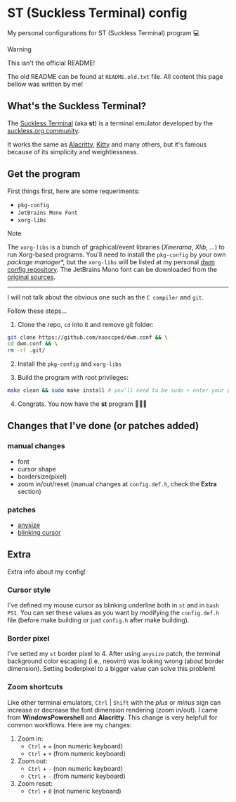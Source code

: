 ST (Suckless Terminal) config
=============================

My personal configurations for ST (Suckless Terminal) program 💻

> [!WARNING]
>
> This isn't the official README!
>
> The old README can be found at `README.old.txt` file. All content
> this page bellow was written by me!

## What's the Suckless Terminal?

The [Suckless Terminal](https://st.suckless.org/) (aka **st**) is a
terminal emulator developed by the
[suckless.org community](https://suckless.org/).

It works the same as [Alacritty](https://alacritty.org/),
[Kitty](https://sw.kovidgoyal.net/kitty/) and many others, but it's
famous because of its simplicity and weightlessness.

## Get the program

First things first, here are some requeriments:

- `pkg-config`
- `JetBrains Mono Font`
- `xorg-libs`

> [!NOTE]
>
> The `xorg-libs` is a bunch of graphical/event libraries
> (_Xinerama_, _Xlib_, _..._) to run Xorg-based programs. You'll need
> to install the `pkg-config` by your own *package manager**, but the
> `xorg-libs` will be listed at my personal
> [dwm config repository](https://github.com/nasccped/dwm.conf). The
> JetBrains Mono font can be downloaded from the
> [original sources](https://www.jetbrains.com/lp/mono/).
>
> ---
>
> I will not talk about the obvious one such as the `C compiler` and
> `git`.

Follow these steps...

1. Clone the repo, `cd` into it and remove git folder:

```sh
git clone https://github.com/nasccped/dwm.conf && \
cd dwm.conf && \
rm -rf .git/
```

2. Install the `pkg-config` and `xorg-libs`

3. Build the program with root privileges:

```sh
make clean && sudo make install # you'll need to be sudo + enter your pass
```

4. Congrats. You now have the **st** program 🎉🎉🎉

## Changes that I've done (or patches added)

### manual changes

- font
- cursor shape
- bordersize(pixel)
- zoom in/out/reset (manual changes at `config.def.h`, check the
  **Extra** section)

### patches

- [anysize](https://st.suckless.org/patches/anysize/)
- [blinking cursor](https://st.suckless.org/patches/blinking_cursor/)

## Extra

Extra info about my config!

### Cursor style

I've defined my mouse cursor as blinking underline both in `st` and
in `bash PS1`. You can set these values as you want by modifying the
`config.def.h` file (before make building or just `config.h` after
make building).

### Border pixel

I've setted my `st` border pixel to 4. After using `anysize` patch,
the terminal background color escaping (i.e., neovim) was looking
wrong (about border dimension). Setting boderpixel to a bigger value
can solve this problem!

### Zoom shortcuts

Like other terminal emulators, `Ctrl` | `Shift` with the _plus_ or
_minus_ sign can increase or decrease the font dimension rendering
(zoom in/out). I came from **WindowsPowershell** and **Alacritty**.
This change is very helpfull for common workflows. Here are my
changes:

1. Zoom in:
    - `Ctrl` + `=` (non numeric keyboard)
    - `Ctrl` + `+` (from numeric keyboard)
2. Zoom out:
    - `Ctrl` + `-` (non numeric keyboard)
    - `Ctrl` + `-` (from numeric keyboard)
3. Zoom reset:
    - `Ctrl` + `0` (not numeric keyboard)
